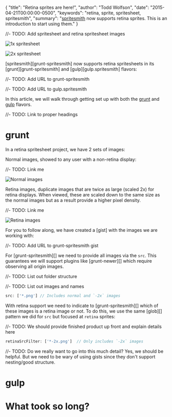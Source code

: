 {
  "title": "Retina sprites are here!",
  "author": "Todd Wolfson",
  "date": "2015-04-21T00:00:00-0500",
  "keywords": "retina, sprite, spritesheet, spritesmith",
  "summary": "[spritesmith](https://github.com/Ensighten/grunt-spritesmith) now supports retina sprites. This is an introduction to start using them."
}

//- TODO: Add spritesheet and retina spritesheet images

![1x spritesheet](#)

![2x spritesheet](#)

[spritesmith][grunt-spritesmith] now supports retina spritesheets in its [grunt][grunt-spritesmith] and [gulp][gulp.spritesmith] flavors:

//- TODO: Add URL to grunt-spritesmith

//- TODO: Add URL to gulp.spritesmith

In this article, we will walk through getting set up with both the [grunt](#) and [gulp](#) flavors.

//- TODO: Link to proper headings

# grunt
In a retina spritesheet project, we have 2 sets of images:

Normal images, showed to any user with a non-retina display:

//- TODO: Link me

![Normal images](#)

Retina images, duplicate images that are twice as large (scaled 2x) for retina displays. When viewed, these are scaled down to the same size as the normal images but as a result provide a higher pixel density.

//- TODO: Link me

![Retina images](#)

For you to follow along, we have created a [gist] with the images we are working with:

//- TODO: Add URL to grunt-spritesmith gist

For [grunt-spritesmith][] we need to provide all images via the `src`. This guarantees we will support plugins like [grunt-newer][] which require observing all origin images.

//- TODO: List out folder structure

//- TODO: List out images and names

```js
src: ['*.png'] // Includes normal and `-2x` images
```

With retina support we need to indicate to [grunt-spritesmith][] which of these images is a retina image or not. To do this, we use the same [glob][] pattern we did for `src` but focused at `retina` sprites:

//- TODO: We should provide finished product up front and explain details here

```js
retinaSrcFilter: ['*-2x.png']  // Only includes `-2x` images
```

//- TODO: Do we really want to go into this much detail? Yes, we should be helpful. But we need to be wary of using gists since they don't support nesting/good structure.

# gulp

# What took so long?
